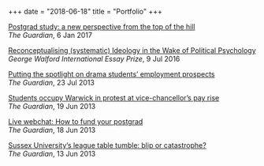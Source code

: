 +++
date = "2018-06-18"
title = "Portfolio"
+++

[Postgrad study: a new perspective from the top of the hill](https://www.theguardian.com/education/2017/jan/06/postgrad-study-a-new-perspective-from-the-top-of-the-hill)</br>
*The Guardian*, 6 Jan 2017

[Reconceptualising (systematic) Ideology in the Wake of Political Psychology](http://gwiep.net/wp/?p=4347)</br>
*George Walford International Essay Prize*, 9 Jul 2016

[Putting the spotlight on drama students’ employment prospects](https://www.theguardian.com/education/2013/jul/23/drama-student-job-prospects)</br>
*The Guardian*, 23 Jul 2013

[Students occupy Warwick in protest at vice-chancellor’s pay rise](https://www.theguardian.com/education/2013/jun/19/students-occupy-warwick-university-in-protest-against-vice-chancellor-pay-rise)</br>
*The Guardian*, 19 Jun 2013

[Live webchat: How to fund your postgrad](https://www.theguardian.com/education/2013/jun/18/webchat-how-to-fund-your-postgrad)</br> 
*The Guardian*, 18 Jun 2013

[Sussex University’s league table tumble: blip or catastrophe?](https://www.theguardian.com/education/mortarboard/2013/jun/13/sussex-universitys-league-table-tumble-blip-or-catastrophe)</br>
*The Guardian*, 13 Jun 2013